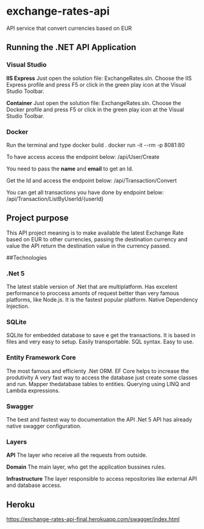 # exchange-rates-api
API service that convert currencies based on EUR

## Running the .NET API Application

### Visual Studio

**IIS Express**
Just open the solution file: ExchangeRates.sln.
Choose the IIS Express profile and press F5 or click in the green play icon at the Visual Studio Toolbar.

**Container**
Just open the solution file: ExchangeRates.sln.
Choose the Docker profile and press F5 or click in the green play icon at the Visual Studio Toolbar.

### Docker

Run the terminal and type
docker build .
docker run -it --rm -p 8081:80 <name>

To have access access the endpoint below: 
/api/User/Create

You need to pass the **name** and **email** to get an Id.

Get the Id and access the endpoint below:
/api/Transaction/Convert

You can get all transactions you have done by endpoint below:
/api/Transaction/ListByUserId/{userId}

## Project purpose

This API project meaning is to make available the latest Exchange Rate based on EUR to other currencies, passing the destination currency and value the API return the destination value in the currency passed.

##Technologies

### .Net 5
The latest stable version of .Net that are multiplatform. 
Has excelent performance to proccess amonts of request better than very famous platforms, like Node.js.
It is the fastest popular platform.
Native Dependency Injection.

### SQLite
SQLite for embedded database to save e get the transactions.
It is based in files and very easy to setup.
Easily transportable.
SQL syntax.
Easy to use. 

### Entity Framework Core
The most famous and efficienty .Net ORM. 
EF Core helps to increase the produtivity
A very fast way to access the database just create some classes and run.
Mapper thedatabase tables to entities.
Querying using LINQ and Lambda expressions.

### Swagger
The best and fastest way to documentation the API
.Net 5 API has already native swagger configuration.

### Layers

**API**
The layer who receive all the requests from outside.

**Domain**
The main layer, who get the application bussines rules.

**Infrastructure**
The layer responsible to access repositories like external API and database access.

## Heroku
https://exchange-rates-api-final.herokuapp.com/swagger/index.html
